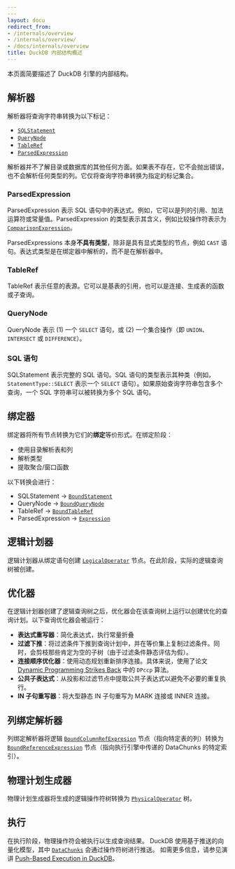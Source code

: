 ```yaml
---
---
layout: docu
redirect_from:
- /internals/overview
- /internals/overview/
- /docs/internals/overview
title: DuckDB 内部结构概述
---
```


本页面简要描述了 DuckDB 引擎的内部结构。

## 解析器

解析器将查询字符串转换为以下标记：

* [`SQLStatement`](https://github.com/duckdb/duckdb/blob/main/src/include/duckdb/parser/sql_statement.hpp)
* [`QueryNode`](https://github.com/duckdb/duckdb/blob/main/src/include/duckdb/parser/query_node.hpp)
* [`TableRef`](https://github.com/duckdb/duckdb/blob/main/src/include/duckdb/parser/tableref.hpp)
* [`ParsedExpression`](https://github.com/duckdb/duckdb/blob/main/src/include/duckdb/parser/parsed_expression.hpp)

解析器并不了解目录或数据库的其他任何方面。如果表不存在，它不会抛出错误，也不会解析任何类型的列。它仅将查询字符串转换为指定的标记集合。

### ParsedExpression

ParsedExpression 表示 SQL 语句中的表达式。例如，它可以是列的引用、加法运算符或常量值。ParsedExpression 的类型表示其含义，例如比较操作符表示为 [`ComparisonExpression`](https://github.com/duckdb/duckdb/blob/main/src/include/duckdb/parser/expression/comparison_expression.hpp)。

ParsedExpressions 本身**不具有类型**，除非是具有显式类型的节点，例如 `CAST` 语句。表达式类型是在绑定器中解析的，而不是在解析器中。

### TableRef

TableRef 表示任意的表源。它可以是基表的引用，也可以是连接、生成表的函数或子查询。

### QueryNode

QueryNode 表示 (1) 一个 `SELECT` 语句，或 (2) 一个集合操作（即 `UNION`、`INTERSECT` 或 `DIFFERENCE`）。

### SQL 语句

SQLStatement 表示完整的 SQL 语句。SQL 语句的类型表示其种类（例如，`StatementType::SELECT` 表示一个 `SELECT` 语句）。如果原始查询字符串包含多个查询，一个 SQL 字符串可以被转换为多个 SQL 语句。

## 绑定器

绑定器将所有节点转换为它们的**绑定**等价形式。在绑定阶段：

* 使用目录解析表和列
* 解析类型
* 提取聚合/窗口函数

以下转换会进行：

* SQLStatement → [`BoundStatement`](https://github.com/duckdb/duckdb/blob/main/src/include/duckdb/planner/bound_statement.hpp)
* QueryNode → [`BoundQueryNode`](https://github.com/duckdb/duckdb/blob/main/src/include/duckdb/planner/bound_query_node.hpp)
* TableRef → [`BoundTableRef`](https://github.com/duckdb/duckdb/blob/main/src/include/duckdb/planner/bound_tableref.hpp)
* ParsedExpression → [`Expression`](https://github.com/duckdb/duckdb/blob/main/src/include/duckdb/planner/expression.hpp)

## 逻辑计划器

逻辑计划器从绑定语句创建 [`LogicalOperator`](https://github.com/duckdb/duckdb/blob/main/src/include/duckdb/planner/logical_operator.hpp) 节点。在此阶段，实际的逻辑查询树被创建。

## 优化器

在逻辑计划器创建了逻辑查询树之后，优化器会在该查询树上运行以创建优化的查询计划。以下查询优化器会被运行：

* **表达式重写器**：简化表达式，执行常量折叠
* **过滤下推**：将过滤条件下推到查询计划中，并在等价集上复制过滤条件。同时，会剪枝那些肯定为空的子树（由于过滤条件静态评估为假）。
* **连接顺序优化器**：使用动态规划重新排序连接。具体来说，使用了论文 [Dynamic Programming Strikes Back](https://15721.courses.cs.cmu.edu/spring2017/papers/14-optimizer1/p539-moerkotte.pdf) 中的 `DPccp` 算法。
* **公共子表达式**：从投影和过滤节点中提取公共子表达式以避免不必要的重复执行。
* **IN 子句重写器**：将大型静态 IN 子句重写为 MARK 连接或 INNER 连接。

## 列绑定解析器

列绑定解析器将逻辑 [`BoundColumnRefExpresion`](https://github.com/duckdb/duckdb/blob/main/src/include/duckdb/planner/expression/bound_columnref_expression.hpp) 节点（指向特定表的列）转换为 [`BoundReferenceExpression`](https://github.com/duckdb/duckdb/blob/main/src/include/duckdb/planner/expression/bound_reference_expression.hpp) 节点（指向执行引擎中传递的 DataChunks 的特定索引）。

## 物理计划生成器

物理计划生成器将生成的逻辑操作符树转换为 [`PhysicalOperator`](https://github.com/duckdb/duckdb/blob/main/src/include/duckdb/execution/physical_operator.hpp) 树。

## 执行

在执行阶段，物理操作符会被执行以生成查询结果。
DuckDB 使用基于推送的向量化模型，其中 [`DataChunks`](https://github.com/duckdb/duckdb/blob/main/src/include/duckdb/common/types/data_chunk.hpp) 会通过操作符树进行推送。
如需更多信息，请参见演讲 [Push-Based Execution in DuckDB](https://www.youtube.com/watch?v=1kDrPgRUuEI)。